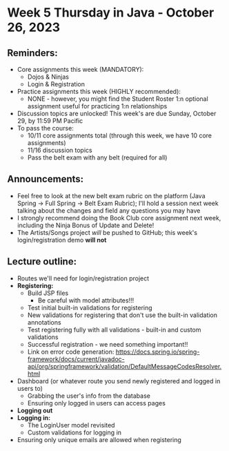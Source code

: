 # Week 5 Thursday in Java - October 26, 2023

## Reminders:
- Core assignments this week (MANDATORY):
    - Dojos & Ninjas
    - Login & Registration
- Practice assignments this week (HIGHLY recommended):
    - NONE - however, you might find the Student Roster 1:n optional assignment useful for practicing 1:n relationships
- Discussion topics are unlocked!  This week's are due Sunday, October 29, by 11:59 PM Pacific
- To pass the course:
    - 10/11 core assignments total (through this week, we have 10 core assignments)
    - 11/16 discussion topics
    - Pass the belt exam with any belt (required for all)

## Announcements:
- Feel free to look at the new belt exam rubric on the platform (Java Spring -> Full Spring -> Belt Exam Rubric); I'll hold a session next week talking about the changes and field any questions you may have
- I strongly recommend doing the Book Club core assignment next week, including the Ninja Bonus of Update and Delete!
- The Artists/Songs project *will* be pushed to GitHub; this week's login/registration demo **will not**

## Lecture outline:
- Routes we'll need for login/registration project
- **Registering:**
    - Build JSP files
        - Be careful with model attributes!!!
    - Test initial built-in validations for registering
    - New validations for registering that don't use the built-in validation annotations
    - Test registering fully with all validations - built-in and custom validations
    - Successful registration - we need something important!!
    - Link on error code generation: https://docs.spring.io/spring-framework/docs/current/javadoc-api/org/springframework/validation/DefaultMessageCodesResolver.html
- Dashboard (or whatever route you send newly registered and logged in users to)
    - Grabbing the user's info from the database
    - Ensuring only logged in users can access pages
- **Logging out**
- **Logging in:**
    - The LoginUser model revisited
    - Custom validations for logging in
- Ensuring only unique emails are allowed when registering
